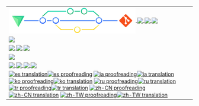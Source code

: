 <div align="center">
<table style="width: 100%"><tr><td><a href="https://github.com/z-shell/zi">
  <img align="center" src="https://github.com/z-shell/.github/raw/main/profile/img/z_git.png" alt="ZI+GIT Logo" width="70%" />
</a><a href="https://github.com/z-shell">
  <img align="center" src="https://raw.githubusercontent.com/z-shell/.github/main/metrics/plugin.svg" width="80%" />
  <img align="center" src="https://raw.githubusercontent.com/z-shell/.github/main/metrics/plugin.projects.svg" width="80%" />
  <img align="center" src="https://raw.githubusercontent.com/z-shell/.github/main/metrics/plugin.followup.indepth.svg" width="80%" />
</a></td></tr><tr><td><a href="https://github.com/z-shell/zw">
  <img align="center" src="https://raw.githubusercontent.com/z-shell/.github/main/metrics/plugin.pagespeed.detailed.svg" width="80%" />
</a></tr></div>
<div align="center"><tr><td>
<a href="https://github.com/z-shell/community/discussions">
  <img align="center" src="https://github.com/z-shell/.github/blob/main/metrics/plugin.discussions.svg" width="80%" />
<a href="https://twitter.com/zshell_zi">
  <img align="center" src="https://raw.githubusercontent.com/z-shell/.github/main/metrics/plugin.tweets.svg" width="80%" />
</a><a href="https://dev.to/tag/zsh">
  <img align="center" src="https://raw.githubusercontent.com/z-shell/.github/main/metrics/plugin.dev.tag.zsh.rss.svg" width="80%" />
</a></td></tr><td><a href="https://github.com/z-shell/zw">
  <img align="center" src="https://repobeats.axiom.co/api/embed/22b5c20547922a367a07014324273061ca71a472.svg" />
</a></td></div>
  <!--
  <a href="https://github.com/z-shell/zi">
    <img align="center" src="https://repobeats.axiom.co/api/embed/1e1afffc6a6daa806a91f70670672f8cb537f52f.svg" />
  </a>
  -->
</div><div align="center"><tr><td><a href="https://github.com/z-shell/zi">
  <img align="center" src="https://github-readme-stats.vercel.app/api/pin/?username=z-shell&repo=zi&card_width=150&theme=github_dark" />
</a><a href="https://github.com/z-shell/zw">
  <img align="center" src="https://github-readme-stats.vercel.app/api/pin/?username=z-shell&repo=zw&card_width=150&theme=github_dark" />
</a><a href="https://github.com/z-shell/community">
  <img align="center" src="https://github-readme-stats.vercel.app/api/pin/?username=z-shell&repo=community&card_width=150&theme=github_dark" />
</a><a href="https://github.com/z-shell/status">
  <img align="center" src="https://github-readme-stats.vercel.app/api/pin/?username=z-shell&repo=status&card_width=150&theme=github_dark" />
</a></td></tr></div>
<!--
<a href="https://github.com/z-shell/zannexes">
  <img align="center" src="https://github-readme-stats.vercel.app/api/pin/?username=z-shell&repo=zannexes&card_width=150&theme=github_dark" />
</a><a href="https://github.com/z-shell/zpackages">
  <img align="center" src="https://github-readme-stats.vercel.app/api/pin/?username=z-shell&repo=zpackages&card_width=150&theme=github_dark" />
</a>
-->
<div align="center">
<tr><td><a href="https://digitalclouds.crowdin.com/z-shell/es"><img align="center" img alt="es translation" src="https://img.shields.io/badge/dynamic/json?color=blue&label=es&style=plastic&query=%24.progress.1.data.translationProgress&url=https%3A%2F%2Fbadges.awesome-crowdin.com%2Fstats-200015146-2.json" /><img align="center" alt="es proofreading" src="https://img.shields.io/badge/dynamic/json?color=blueviolet&label=es&style=plastic&query=%24.progress.0.data.approvalProgress&url=https%3A%2F%2Fbadges.awesome-crowdin.com%2Fstats-200015146-2.json" /></a>
  <a href="https://digitalclouds.crowdin.com/z-shell/ja"><img align="center" alt="ja proofreading" src="https://img.shields.io/badge/dynamic/json?color=blueviolet&label=ja&style=plastic&query=%24.progress.1.data.approvalProgress&url=https%3A%2F%2Fbadges.awesome-crowdin.com%2Fstats-200015146-2.json" /><img align="center" alt="ja translation" src="https://img.shields.io/badge/dynamic/json?color=blue&label=ja&style=plastic&query=%24.progress.3.data.translationProgress&url=https%3A%2F%2Fbadges.awesome-crowdin.com%2Fstats-200015146-2.json" /></a>
  <a href="https://digitalclouds.crowdin.com/z-shell/ko"><img align="center" alt="ko proofreading" src="https://img.shields.io/badge/dynamic/json?color=blueviolet&label=ko&style=plastic&query=%24.progress.2.data.approvalProgress&url=https%3A%2F%2Fbadges.awesome-crowdin.com%2Fstats-200015146-2.json" /><img align="center" alt="ko translation" src="https://img.shields.io/badge/dynamic/json?color=blue&label=ko&style=plastic&query=%24.progress.4.data.translationProgress&url=https%3A%2F%2Fbadges.awesome-crowdin.com%2Fstats-200015146-2.json" /></a>
  <a href="https://digitalclouds.crowdin.com/z-shell/ru"><img align="center" alt="ru proofreading" src="https://img.shields.io/badge/dynamic/json?color=blueviolet&label=ru&style=plastic&query=%24.progress.3.data.approvalProgress&url=https%3A%2F%2Fbadges.awesome-crowdin.com%2Fstats-200015146-2.json" /><img align="center" alt="ru translation" src="https://img.shields.io/badge/dynamic/json?color=blue&label=ru&style=plastic&query=%24.progress.7.data.translationProgress&url=https%3A%2F%2Fbadges.awesome-crowdin.com%2Fstats-200015146-2.json" /></a>
  <a href="https://digitalclouds.crowdin.com/z-shell/tr"><img align="center" alt="tr proofreading" src="https://img.shields.io/badge/dynamic/json?color=blueviolet&label=tr&style=plastic&query=%24.progress.4.data.approvalProgress&url=https%3A%2F%2Fbadges.awesome-crowdin.com%2Fstats-200015146-2.json" /><img align="center" alt="tr translation" src="https://img.shields.io/badge/dynamic/json?color=blue&label=tr&style=plastic&query=%24.progress.8.data.translationProgress&url=https%3A%2F%2Fbadges.awesome-crowdin.com%2Fstats-200015146-2.json" /></a>
  <a href="https://digitalclouds.crowdin.com/z-shell/zh-CN"><img align="center" alt="zh-CN proofreading" src="https://img.shields.io/badge/dynamic/json?color=blueviolet&label=zh-CN&style=plastic&query=%24.progress.5.data.approvalProgress&url=https%3A%2F%2Fbadges.awesome-crowdin.com%2Fstats-200015146-2.json" /><img align="center" alt="zh-CN translation" src="https://img.shields.io/badge/dynamic/json?color=blue&label=zh-CN&style=plastic&query=%24.progress.9.data.translationProgress&url=https%3A%2F%2Fbadges.awesome-crowdin.com%2Fstats-200015146-2.json" /></a>
  <a href="https://digitalclouds.crowdin.com/z-shell/zh-TW"><img align="center" alt="zh-TW proofreading" src="https://img.shields.io/badge/dynamic/json?color=blueviolet&label=zh-TW&style=plastic&query=%24.progress.6.data.approvalProgress&url=https%3A%2F%2Fbadges.awesome-crowdin.com%2Fstats-200015146-2.json" /><img align="center" alt="zh-TW translation" src="https://img.shields.io/badge/dynamic/json?color=blue&label=zh-TW&style=plastic&query=%24.progress.10.data.translationProgress&url=https%3A%2F%2Fbadges.awesome-crowdin.com%2Fstats-200015146-2.json" /></a>
</td></tr></div></table>
